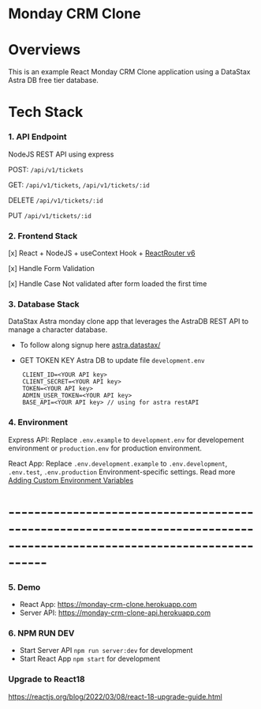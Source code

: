 # Monday CRM Clone

# Overviews

This is an example React Monday CRM Clone application using a DataStax Astra DB free tier database.

# Tech Stack
### 1. API Endpoint

NodeJS REST API using express

POST: `/api/v1/tickets`

GET: `/api/v1/tickets`, `/api/v1/tickets/:id`

DELETE `/api/v1/tickets/:id`

PUT `/api/v1/tickets/:id`

### 2. Frontend Stack

[x] React + NodeJS + useContext Hook + [ReactRouter v6](https://reactrouter.com/docs/en/v6/upgrading/v5)

[x] Handle Form Validation

[x] Handle Case Not validated after form loaded the first time

### 3. Database Stack

DataStax Astra monday clone app that leverages the AstraDB REST API to manage a character database.

- To follow along signup here [astra.datastax/](https://astra.datastax.com/register/U2FsdGVkX1s1L2a3S4huogp2CPG43W5J7Hqq5JeT42hTz5shY3mrB3ySbFGPRyKAeZnjIiY6yPwK5gCV2HWhKXDBp1L2u3S8i0rQe1Q2u3A4le1Q2u3A4l)

- GET TOKEN KEY Astra DB to update file `development.env`

```
    CLIENT_ID=<YOUR API key>
    CLIENT_SECRET=<YOUR API key>
    TOKEN=<YOUR API key>
    ADMIN_USER_TOKEN=<YOUR API key>
    BASE_API=<YOUR API key> // using for astra restAPI
```

### 4. Environment

Express API: Replace `.env.example` to `development.env` for developement environment or `production.env` for production environment.

React App: Replace `.env.development.example` to `.env.development`, `.env.test`, `.env.production` Environment-specific settings. 
Read more [Adding Custom Environment Variables](https://create-react-app.dev/docs/adding-custom-environment-variables/)

# ------------------------------------------------------------------------------------------------------------------------
### 5. Demo

- React App: https://monday-crm-clone.herokuapp.com
- Server API: https://monday-crm-clone-api.herokuapp.com

### 6. NPM RUN DEV

- Start Server API `npm run server:dev` for development
- Start React App `npm start` for development

### Upgrade to React18

https://reactjs.org/blog/2022/03/08/react-18-upgrade-guide.html
